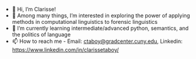 - 👋 Hi, I’m Clarisse! 
- 👀 Among many things, I’m interested in exploring the power of applying methods in computational linguistics to forensic linguistics
- 🌱 I’m currently learning intermediate/advanced python, semantics, and the politics of language
- 📫 How to reach me - Email: ctaboy@gradcenter.cuny.edu, Linkedin: https://www.linkedin.com/in/clarissetaboy/
